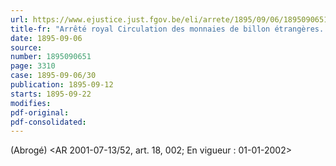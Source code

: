 ```yaml
---
url: https://www.ejustice.just.fgov.be/eli/arrete/1895/09/06/1895090651/justel
title-fr: "Arrêté royal Circulation des monnaies de billon étrangères. Tolérance admise. - (NOTE : Consultation des versions antérieures à partir du 23-10-2000 et mise à jour au 11-08-2001)"
date: 1895-09-06
source:
number: 1895090651
page: 3310
case: 1895-09-06/30
publication: 1895-09-12
starts: 1895-09-22
modifies:
pdf-original:
pdf-consolidated:
---
```


(Abrogé) <AR 2001-07-13/52, art. 18, 002;  En vigueur :  01-01-2002>
